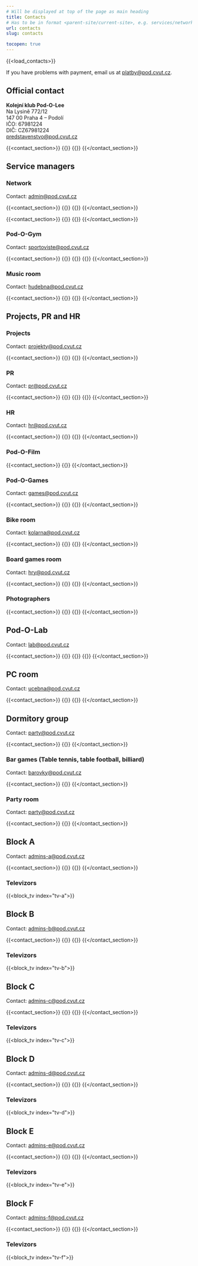 ```yaml
---
# Will be displayed at top of the page as main heading
title: Contacts
# Has to be in format <parent-site/current-site>, e.g. services/network (notice missing slash at the beginning)
url: contacts
slug: contacts

tocopen: true
---
```

{{<load_contacts>}}

If you have problems with payment, email us at <platby@pod.cvut.cz>.

## Official contact

**Kolejní klub Pod-O-Lee**  
Na Lysině 772/12  
147 00 Praha 4 – Podolí  
IČO: 67981224  
DIČ: CZ67981224  
<predstavenstvo@pod.cvut.cz>

{{<contact_section>}}
    {{<contact index="pk" role="Chairman">}}
    {{<contact index="m" role="Vicechairman">}}
{{</contact_section>}}

## Service managers
### Network

Contact: <admin@pod.cvut.cz>

{{<contact_section>}}
    {{<contact index="ss" role="System administrator">}}
    {{<contact index="zss" role="Deputy system administrator">}}
{{</contact_section>}}

{{<contact_section>}}
    {{<contact index="sn" role="Network administrator">}}
    {{<contact index="zsn" role="Deputy network administrator">}}
{{</contact_section>}}

### Pod-O-Gym

Contact: <sportoviste@pod.cvut.cz>

{{<contact_section>}}
    {{<contact index="sg" role="Pod-O-Gym manager">}}
    {{<contact index="zsg" role="Deputy Pod-O-Gym manager">}}
    {{<contact index="sgt" role="Member of Pod-O-Gym team">}}
{{</contact_section>}}

### Music room

Contact: <hudebna@pod.cvut.cz>

{{<contact_section>}}
    {{<contact index="sh" role="Music room manager">}}
    {{<contact index="zsh" role="Deputy music room manager">}}
{{</contact_section>}}

## Projects, PR and HR

### Projects

Contact: <projekty@pod.cvut.cz>

{{<contact_section>}}
    {{<contact index="sp" role="Project manager">}}
    {{<contact index="zsp" role="Deputy project manager">}}
{{</contact_section>}}

### PR

Contact: <pr@pod.cvut.cz>

{{<contact_section>}}
    {{<contact index="pr" role="PR manager">}}
    {{<contact index="zpr" role="Deputy PR manager">}}
    {{<contact index="prt" role="Member of PR team">}}
{{</contact_section>}}

### HR

Contact: <hr@pod.cvut.cz>

{{<contact_section>}}
    {{<contact index="hr" role="HR manager">}}
    {{<contact index="zhr" role="Deputy HR manager">}}
{{</contact_section>}}

### Pod-O-Film

{{<contact_section>}}
    {{<contact index="sf" role="Pod-O-Film manager">}}
{{</contact_section>}}

### Pod-O-Games

Contact: <games@pod.cvut.cz>

{{<contact_section>}}
    {{<contact index="gm" role="Pod-O-Games manager">}}
    {{<contact index="zgm" role="Deputy Pod-O-Games manager">}}
{{</contact_section>}}

### Bike room

Contact: <kolarna@pod.cvut.cz>

{{<contact_section>}}
    {{<contact index="sk" role="Bike room manager">}}
    {{<contact index="zsk" role="Deputy bike room manager">}}
{{</contact_section>}}

### Board games room

Contact: <hry@pod.cvut.cz>

{{<contact_section>}}
    {{<contact index="sdh" role="Board games room manager">}}
    {{<contact index="zsdh" role="Deputy board games room manager">}}
{{</contact_section>}}

### Photographers

{{<contact_section>}}
    {{<contact index="hfot" role="Main photographer">}}
    {{<contact index="fot" role="Photographer">}}
{{</contact_section>}}

## Pod-O-Lab

Contact: <lab@pod.cvut.cz>

{{<contact_section>}}
    {{<contact index="sl" role="Pod-O-Lab manager">}}
    {{<contact index="zsl" role="Deputy Pod-O-Lab manager">}}
    {{<contact index="slt" role="Member of Pod-O-Lab team">}}
{{</contact_section>}}

## PC room

Contact: <ucebna@pod.cvut.cz>

{{<contact_section>}}
    {{<contact index="pc" role="PC room manager">}}
    {{<contact index="zpc" role="Deputy PC room manager">}}
{{</contact_section>}}

## Dormitory group

Contact: <party@pod.cvut.cz>

{{<contact_section>}}
    {{<contact index="vks" role="Head of dormitory group">}}
{{</contact_section>}}

### Bar games (Table tennis, table football, billiard)

Contact: <barovky@pod.cvut.cz>

{{<contact_section>}}
    {{<contact index="shm" role="Bar games rooms manager">}}
{{</contact_section>}}

### Party room

Contact: <party@pod.cvut.cz>

{{<contact_section>}}
    {{<contact index="sps" role="Party room manager">}}
{{</contact_section>}}

## Block A

Contact: <admins-a@pod.cvut.cz>

{{<contact_section>}}
    {{<contact index="sba" role="Block A administrator">}}
    {{<contact index="zsba" role="Deputy block A administrator">}}
{{</contact_section>}}

### Televizors

{{<block_tv index="tv-a">}}

## Block B

Contact: <admins-b@pod.cvut.cz>

{{<contact_section>}}
    {{<contact index="sbb" role="Block B administrator">}}
    {{<contact index="zsbb" role="Deputy block B administrator">}}
{{</contact_section>}}

### Televizors

{{<block_tv index="tv-b">}}

## Block C

Contact: <admins-c@pod.cvut.cz>

{{<contact_section>}}
    {{<contact index="sbc" role="Block C administrator">}}
    {{<contact index="zsbc" role="Deputy block C administrator">}}
{{</contact_section>}}

### Televizors

{{<block_tv index="tv-c">}}

## Block D

Contact: <admins-d@pod.cvut.cz>

{{<contact_section>}}
    {{<contact index="sbd" role="Block D administrator">}}
    {{<contact index="zsbd" role="Deputy block D administrator">}}
{{</contact_section>}}

### Televizors

{{<block_tv index="tv-d">}}

## Block E

Contact: <admins-e@pod.cvut.cz>

{{<contact_section>}}
    {{<contact index="sbe" role="Block E administrator">}}
    {{<contact index="zsbe" role="Deputy block E administrator">}}
{{</contact_section>}}

### Televizors

{{<block_tv index="tv-e">}}

## Block F

Contact: <admins-f@pod.cvut.cz>

{{<contact_section>}}
    {{<contact index="sbf" role="Block F administrator">}}
    {{<contact index="zsbf" role="Deputy block F administrator">}}
{{</contact_section>}}

### Televizors

{{<block_tv index="tv-f">}}
